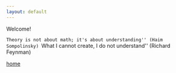 ```yaml
---
layout: default
---
```

Welcome!

 ``Theory is not about math; it's about understanding'' (Haim Sompolinsky)
 ``What I cannot create, I do not understand'' (Richard Feynman)

[home](./)
